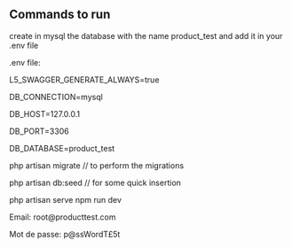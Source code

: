 ## Commands to run

<p>create in mysql the database with the name product_test and add it in your .env file</p>

<p>.env file:</p>
<p>L5_SWAGGER_GENERATE_ALWAYS=true</p>
<p>DB_CONNECTION=mysql</p>
<p>DB_HOST=127.0.0.1</p>
<p>DB_PORT=3306</p>
<p>DB_DATABASE=product_test</p>

php artisan migrate // to perform the migrations

php artisan db:seed // for some quick insertion

php artisan serve
npm run dev

<p>Email: root@producttest.com</p>
<p>Mot de passe: p@ssWordT£5t</p>